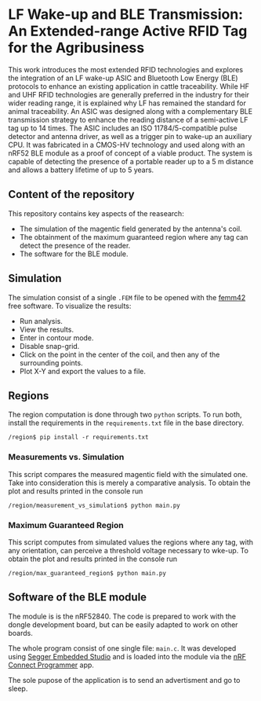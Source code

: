 # LF Wake-up and BLE Transmission: An Extended-range Active RFID Tag for the Agribusiness

This work introduces the most extended RFID technologies and explores the integration of an LF wake-up ASIC and Bluetooth Low Energy (BLE) protocols to enhance an existing application in cattle traceability. While HF and UHF RFID technologies are generally preferred in the industry for their wider reading range, it is explained why LF has remained the standard for animal traceability. An ASIC was designed along with a complementary BLE transmission strategy to enhance the reading distance of a semi-active LF tag up to 14 times. The ASIC includes an ISO 11784/5-compatible pulse detector and antenna driver, as well as a trigger pin to wake-up an auxiliary CPU. It was fabricated in a CMOS-HV technology and used along with an
nRF52 BLE module as a proof of concept of a viable product. The system is capable of detecting the presence of a portable reader up to a 5 m distance and allows a battery lifetime of up to 5 years.

## Content of the repository

This repository contains key aspects of the reasearch: 

* The simulation of the magentic field generated by the antenna's coil.
* The obtainment of the maximum guaranteed region where any tag can detect the presence of the reader. 
* The software for the BLE module. 

## Simulation
The simulation consist of a single `.FEM` file to be opened with the [femm42](https://www.femm.info/wiki/HomePage) free software.
To visualize the results: 

* Run analysis.
* View the results. 
* Enter in contour mode.
* Disable snap-grid. 
* Click on the point in the center of the coil, and then any of the surrounding points. 
* Plot X-Y and export the values to a file. 

## Regions

The region computation is done through two `python` scripts. 
To run both, install the requirements in the `requirements.txt` file in the base directory. 
```
/region$ pip install -r requirements.txt
```

### Measurements vs. Simulation

This script compares the measured magentic field with the simulated one. Take into consideration this is merely a comparative analysis. 
To obtain the plot and results printed in the console run
```
/region/measurement_vs_simulation$ python main.py
```

### Maximum Guaranteed Region

This script computes from simulated values the regions where any tag, with any orientation, can perceive a threshold voltage necessary to wke-up. 
To obtain the plot and results printed in the console run
```
/region/max_guaranteed_region$ python main.py
```

## Software of the BLE module

The module is is the nRF52840. The code is prepared to work with the dongle development board, but can be easily adapted to work on other boards. 

The whole program consist of one single file: `main.c`. 
It was developed using [Segger Embedded Studio](https://www.segger.com/products/development-tools/embedded-studio/) and is loaded into the module via the [nRF Connect Programmer](https://www.nordicsemi.com/Products/Development-tools/nrf-connect-for-desktop/download) app.

The sole pupose of the application is to send an advertisment and go to sleep. 

